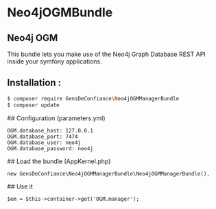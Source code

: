 # Neo4jOGMBundle


## Neo4j OGM

This bundle lets you make use of the Neo4j Graph Database REST API inside your symfony applications.  

## Installation :
``` bash
$ composer require GensDeConfiance\Neo4jOGMManagerBundle
$ composer update
```

## Configuration (parameters.yml)
````
OGM.database_host: 127.0.0.1
OGM.database_port: 7474
OGM.database_user: neo4j
OGM.database_password: neo4j
````

## Load the bundle (AppKernel.php)
````
new GensDeConfiance\Neo4jOGMManagerBundle\Neo4jOGMManagerBundle(),
````

## Use it
````
$em = $this->container->get('OGM.manager');
````
